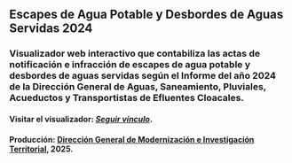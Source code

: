 ## Escapes de Agua Potable y Desbordes de Aguas Servidas 2024
### Visualizador web interactivo que contabiliza las actas de notificación e infracción de escapes de agua potable y desbordes de aguas servidas según el Informe del año 2024 de la Dirección General de Aguas, Saneamiento, Pluviales, Acueductos y Transportistas de Efluentes Cloacales.

#### Visitar el visualizador: <a href="https://agstnrdz.io/aguas_2024/map.html" target="_blank"><em>Seguir vínculo</em></a>.

#### Producción: <a href="https://www.comodoro.gov.ar/miciudad/" target="_blank">Dirección General de Modernización e Investigación Territorial</a>, 2025.
